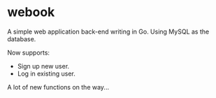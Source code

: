 # webook

A simple web application back-end writing in Go. Using MySQL as the database.

Now supports:
+ Sign up new user.
+ Log in existing user.

A lot of new functions on the way...